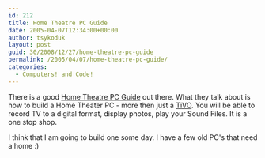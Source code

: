 ```yaml
---
id: 212
title: Home Theatre PC Guide
date: 2005-04-07T12:34:00+00:00
author: tsykoduk
layout: post
guid: 30/2008/12/27/home-theatre-pc-guide
permalink: /2005/04/07/home-theatre-pc-guide/
categories:
  - Computers! and Code!
---
```

There is a good <a href="http://www.2cpu.com/articles/113_1.html">Home Theatre PC Guide</a> out there. What they talk about is how to build a Home Theater PC - more then  just a <a href="http://www.tivo.com">TiVO</a>. You will be able to record TV to a digital format, display photos, play your Sound Files. It is a one stop shop.


I think that I am going to build one some day. I have a few old PC's that need a home :)